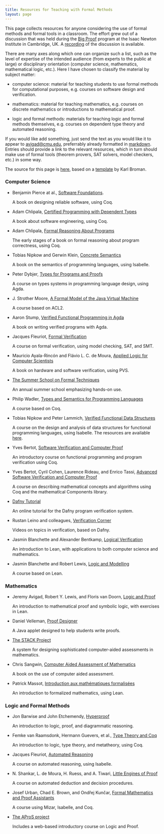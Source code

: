 ```yaml
---
title: Resources for Teaching with Formal Methods
layout: page
---
```


This page collects resources for anyone considering the use of formal methods and formal tools in a classroom. The effort grew out of a discussion that was held during the [Big Proof](https://www.newton.ac.uk/event/bpr) program at the Isaac Newton Institute in Cambridge, UK. A [recording](https://www.newton.ac.uk/seminar/20170724153017302) of the discussion is available.

There are many axes along which one can organize such a list, such as the level of expertise of the intended audience (from experts to the public at large) or disciplinary orientation (computer science, mathematics, mathematical logic, etc.). Here I have chosen to classify the material by subject matter:

- computer science: material for teaching students to use formal methods for computational purposes, e.g. courses on software design and verification.

- mathematics: material for teaching mathematics, e.g. courses on discrete mathematics or introductions to mathematical proof. 

- logic and formal methods: materials for teaching logic and formal methods themselves, e.g. courses on dependent type theory and automated reasoning.

If you would like add something, just send the text as you would like it to appear to <avigad@cmu.edu>, preferrably already formatted in [markdown](https://daringfireball.net/2004/12/markdown_101). Entries should provide a link to the relevant resources, which in turn should make use of formal tools (theorem provers, SAT solvers, model checkers, etc.) in some way.

The source for this page is [here](https://github.com/avigad/formal_methods_in_education), based on a [template](http://kbroman.org/simple_site/) by Karl Broman.

### Computer Science

- Benjamin Pierce at al., [Software Foundations](https://softwarefoundations.cis.upenn.edu). 

  A book on designing reliable software, using Coq.

- Adam Chlipala, [Certified Programming with Dependent Types](http://adam.chlipala.net/cpdt/)

  A book about software engineering, using Coq.

- Adam Chlipala, [Formal Reasoning About Programs](http://adam.chlipala.net/frap/)

  The early stages of a book on formal reasoning about program correctness, using Coq.

- Tobias Nipkow and Gerwin Klein, [Concrete Semantics](http://www.concrete-semantics.org/)

  A book on the semantics of programming languages, using Isabelle.    

- Peter Dybjer, [Types for Programs and Proofs](http://www.cse.chalmers.se/edu/year/2016/course/DAT140/)

  A course on types systems in programming language design, using Agda. 

- J. Strother Moore, [A Formal Model of the Java Virtual Machine](https://www.cs.utexas.edu/users/moore/classes/cs378-jvm/index.html)

  A course based on ACL2.

- Aaron Stump, [Verified Functional Programming in Agda](http://dl.acm.org/citation.cfm?id=2841316)

  A book on writing verified programs with Agda.

- Jacques Fleuriot, [Formal Verification](http://www.inf.ed.ac.uk/teaching/courses/fv/) 

  A course on formal verification, using model checking, SAT, and SMT.

- Mauricio Ayala-Rincón and Flávio L. C. de Moura, [Applied Logic for Computer Scientists](http://www.springer.com/gb/book/9783319516516)

  A book on hardware and software verification, using PVS.

- [The Summer School on Formal Techniques](http://fm.csl.sri.com/SSFT17/)

  An annual summer school emphasizing hands-on use.

- Philip Wadler, [Types and Semantics for Programming Languages](http://www.inf.ed.ac.uk/teaching/courses/tspl/)

  A course based on Coq.

- Tobias Nipkow and Peter Lammich, [Verified Functional Data Structures](http://www21.in.tum.de/teaching/FDS/SS17/)

  A course on the design and analysis of data structures for functional programming languages, using Isabelle. The resources are available [here](https://bitbucket.org/plammich/fds_ss17).

- Yves Bertot, [Software Verification and Computer Proof](https://team.inria.fr/marelle/en/coq-winter-school-2017/)

  An introductory course on functional programming and program verification using Coq.

- Yves Bertot, Cyril Cohen, Laurence Rideau, and Enrico Tassi, [Advanced Software Verification and Computer Proof](https://team.inria.fr/marelle/en/advanced-coq-winter-school-2016-2017/)

  A course on describing mathematical concepts and algorithms using Coq and the mathematlcal Components library.

- [Dafny Tutorial](https://rise4fun.com/dafny)

  An online tutorial for the Dafny program verification system.

- Rustan Leino and colleagues, [Verification Corner](https://www.youtube.com/channel/UCP2eLEql4tROYmIYm5mA27A)

  Videos on topics in verification, based on Dafny.

- Jasmin Blanchette and Alexander Bentkamp, [Logical Verification](https://lean-forward.github.io/logical-verification/2019/)

  An introduction to Lean, with applications to both computer science and mathematics.

- Jasmin Blanchette and Robert Lewis, [Logic and Modelling](https://www.vu.nl/en/study-guide/2018-2019/bachelor/computer-science/index.aspx?view=module&origin=50049126&id=50049663)

  A course based on Lean.

### Mathematics

- Jeremy Avigad, Robert Y. Lewis, and Floris van Doorn, [Logic and Proof](https://leanprover.github.io/logic_and_proof/)

  An introduction to mathematical proof and symbolic logic, with exercises in Lean.

- Daniel Velleman, [Proof Designer](https://app.cs.amherst.edu/~djvelleman/pd/pd.html)

  A Java applet designed to help students write proofs. 

- [The STACK Project](https://stack.maths.ed.ac.uk/demo/question/type/stack/doc/doc.php/About/index.md) 

  A system for designing sophisticated computer-aided assessments in mathematics.

- Chris Sangwin, [Computer Aided Assessment of Mathematics](https://global.oup.com/academic/product/computer-aided-assessment-of-mathematics-9780199660353?cc=gb&lang=en&)

  A book on the use of computer aided assessment.

- Patrick Massot, [Introduction aux mathématiques formalisées](https://www.math.u-psud.fr/~pmassot/enseignement/math114/)

  An introduction to formalized mathematics, using Lean.
   
### Logic and Formal Methods

- Jon Barwise and John Etchemendy, [Hyperproof](https://web.stanford.edu/group/cslipublications/cslipublications/site/1881526119.shtml)

  An introduction to logic, proof, and diagrammatic reasoning.

- Femke van Raamsdonk, Hermann Guevers, et al., [Type Theory and Coq](http://www.cs.ru.nl/~freek/courses/tt-2016/)

  An introduction to logic, type theory, and metatheory, using Coq.

- Jacques Fleuriot, [Automated Reasoning](http://www.inf.ed.ac.uk/teaching/courses/ar/)

  A course on automated reasoning, using Isabelle.

- N. Shankar, L. de Moura, H. Ruess, and A. Tiwari, [Little Engines of Proof](http://www.csl.sri.com/users/shankar/LEP.html)

  A course on automated deduction and decision procedures.

- Josef Urban, Chad E. Brown, and Ondřej Kunčar, [Formal Mathematics and Proof Assistants](http://arg.ciirc.cvut.cz/fmpa/)

  A course using Mizar, Isabelle, and Coq.

- [The AProS project](http://www.phil.cmu.edu/projects/apros/)

  Includes a web-based introductory course on Logic and Proof.


